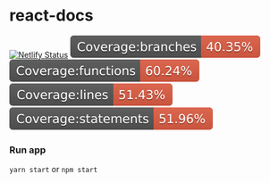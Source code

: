 # react-docs 

[![Netlify Status](https://api.netlify.com/api/v1/badges/8435d565-258e-4123-b227-1552bbfda381/deploy-status)](https://app.netlify.com/sites/react-docs/deploys)
![Badge branches](https://github.com/saadaouad/react-docs/blob/master/coverage/badge-branches.svg)
![Badge functions](https://github.com/saadaouad/react-docs/blob/master/coverage/badge-functions.svg)
![Badge lines](https://github.com/saadaouad/react-docs/blob/master/coverage/badge-lines.svg)
![Badge statements](https://github.com/saadaouad/react-docs/blob/master/coverage/badge-statements.svg)

### Run app
`yarn start` or `npm start`
